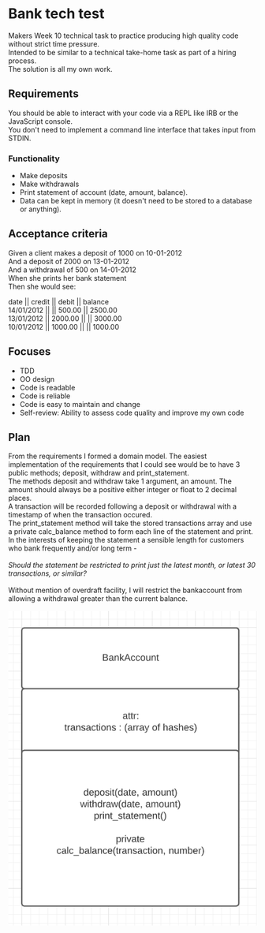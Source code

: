# Bank tech test

Makers Week 10 technical task to practice producing high quality code without strict time pressure.<br>
Intended to be similar to a technical take-home task as part of a hiring process.<br>
The solution is all my own work. 

## Requirements
You should be able to interact with your code via a REPL like IRB or the JavaScript console.<br>
You don't need to implement a command line interface that takes input from STDIN.

### Functionality 
* Make deposits
* Make withdrawals
* Print statement of account (date, amount, balance).
* Data can be kept in memory (it doesn't need to be stored to a database or anything).

## Acceptance criteria
Given a client makes a deposit of 1000 on 10-01-2012<br>
And a deposit of 2000 on 13-01-2012<br>
And a withdrawal of 500 on 14-01-2012<br>
When she prints her bank statement<br>
Then she would see:<br>

date || credit || debit || balance<br>
14/01/2012 || || 500.00 || 2500.00<br>
13/01/2012 || 2000.00 || || 3000.00<br>
10/01/2012 || 1000.00 || || 1000.00<br>

## Focuses
* TDD
* OO design
* Code is readable
* Code is reliable
* Code is easy to maintain and change
* Self-review: Ability to assess code quality and improve my own code


## Plan
From the requirements I formed a domain model. The easiest implementation of the requirements that I could see would be to have 3 public methods; deposit, withdraw and print_statement.<br> 
The methods deposit and withdraw take 1 argument, an amount. The amount should always be a positive either integer or float to 2 decimal places.<br> 
A transaction will be recorded following a deposit or withdrawal with a timestamp of when the transaction occured.
<br> 
The print_statement method will take the stored transactions array and use a private calc_balance method to form each line of the statement and print. In the interests of keeping the statement a sensible length for customers who bank frequently and/or long term -<br> 
<br> 
_Should the statement be restricted to print just the latest month, or latest 30 transactions, or similar?_ <br> 
 <br> 
Without mention of overdraft facility, I will restrict the bankaccount from allowing a withdrawal greater than the current balance.<br>
<br>
![Domain model for bank account](/images/plan.png)
